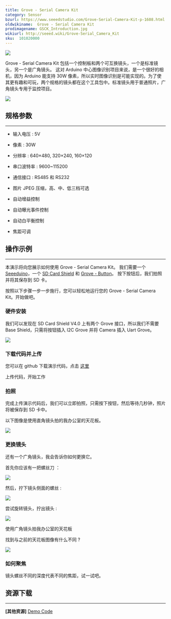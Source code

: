 ```yaml
---
title: Grove - Serial Camera Kit
category: Sensor
bzurl: https://www.seeedstudio.com/Grove-Serial-Camera-Kit-p-1608.html
oldwikiname:  Grove - Serial Camera Kit
prodimagename: GSCK_Introduction.jpg
wikiurl: http://seeed.wiki/Grove-Serial_Camera_Kit
sku:  101020000
---
```


![](https://github.com/SeeedDocument/Grove-Serial_Camera_Kit/raw/master/img/GSCK_Introduction.jpg)

Grove - Serial Camera Kit 包括一个控制板和两个可互换镜头，一个是标准镜头，另一个是广角镜头。 这对 Arduino 中心图像识别项目来说，是一个很好的相机，因为 Arduino 能支持 30W 像素，所以实时图像识别是可能实现的。为了使其更有趣和可玩，两个规格的镜头都在这个工具包中。标准镜头用于普通照片，广角镜头专用于监控项目。

[![](https://github.com/SeeedDocument/wiki_chinese/raw/master/docs/images/click_to_buy.PNG)](https://item.taobao.com/item.htm?spm=a1z10.3-c.w4002-11172317909.9.33aec79ew4BQhB&id=45506346921)

##  规格参数
---
*   输入电压 : 5V

*   像素 : 30W

*   分辨率 : 640×480, 320×240, 160×120

*   串口波特率 : 9600~115200

*   通信接口 : RS485 和 RS232

*   图片 JPEG 压缩，高、中、低三档可选

*   自动增益控制

*   自动曝光事件控制

*   自动白平衡控制

*   焦距可调

##  操作示例
---
本演示将向您展示如何使用 Grove - Serial Camera Kit。 我们需要一个 [Seeeduino](https://item.taobao.com/item.htm?spm=2013.1.0.0.31fefbe7sY5lOc&id=45721222112)，一个 [SD Card Shield](https://item.taobao.com/item.htm?spm=a1z10.3-c.w4002-11172317909.11.4804a358I5TBCb&id=520859772674) 和 [Grove - Button](https://item.taobao.com/item.htm?spm=a1z10.3-c.w4002-11172317909.15.3d739b0a0yS3Td&id=531838497696)。 按下按钮后，我们拍照并将其保存到 SD 卡。

按照以下步骤一步一步施行，您可以轻松地运行您的 Grove - Serial Camera Kit。开始做吧。

###  硬件安装

我们可以发现在 SD Card Shield V4.0 上有两个 Grove 接口，所以我们不需要 Base Shield，只需将按钮插入 I2C Grove 并将 Camera 插入 Uart Grove。

![](https://github.com/SeeedDocument/Grove-Serial_Camera_Kit/raw/master/img/GSCK_Hardware.jpg)

###  下载代码并上传

您可以在 github 下载演示代码，点击 [这里](https://github.com/Seeed-Studio/Grove_Serial_Camera_Kit)

上传代码，开始工作

###  拍照

完成上传演示代码后，我们可以立即拍照，只需按下按钮，然后等待几秒钟，照片将被保存到 SD 卡中。

以下图像是使用直角镜头拍的我办公室的天花板。

![](https://github.com/SeeedDocument/Grove-Serial_Camera_Kit/raw/master/img/GSCK_60.jpg)

###  更换镜头

还有一个广角镜头，我会告诉你如何更换它。

首先你应该有一把螺丝刀 ：

![](https://github.com/SeeedDocument/Grove-Serial_Camera_Kit/raw/master/img/GSCK_Step1.jpg)

然后，拧下镜头侧面的螺丝 :

![](https://github.com/SeeedDocument/Grove-Serial_Camera_Kit/raw/master/img/GSCK_Step2.jpg)

尝试旋转镜头，拧出镜头 :

![](https://github.com/SeeedDocument/Grove-Serial_Camera_Kit/raw/master/img/GSCK_Step3.jpg)

使用广角镜头拍我办公室的天花板

找到与之前的天花板图像有什么不同 ?

![](https://github.com/SeeedDocument/Grove-Serial_Camera_Kit/raw/master/img/GSCK_90.jpg)

###  如何聚焦

镜头螺丝不同的深度代表不同的焦距，试一试吧。

##  资源下载
---
**[其他资源]** [Demo Code](https://github.com/Seeed-Studio/Grove_Serial_Camera_Kit)
